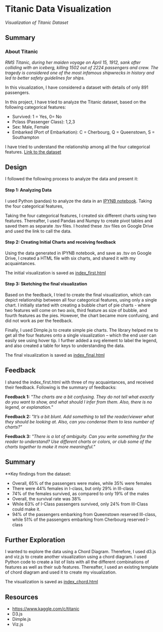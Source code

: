# Titanic Data Visualization
_Visualization of Titanic Dataset_

## Summary

### About Titanic

_RMS Titanic, during her maiden voyage on April 15, 1912, sank after colliding with an iceberg, killing 1502 out of 2224 passengers and crew. The tragedy is considered one of the most infamous shipwrecks in history and led to better safety guidelines for ships._

In this visualization, I have considered a dataset with details of only 891 passengers.

In this project, I have tried to analyze the Titanic dataset, based on the following categorical features:
* Survived: 1 = Yes, 0= No
* Pclass (Passenger Class): 1,2,3
* Sex: Male, Female
* Embarked (Port of Embarkation): C = Cherbourg, Q = Queenstown, S = Southampton

I have tried to understand the relationship among all the four categorical features. [Link to the dataset](https://www.udacity.com/api/nodes/5420148578/supplemental_media/titanic-datacsv/download) 



## Design

I followed the following process to analyze the data and present it:


#### Step 1: Analyzing Data
I used Python (pandas) to analyze the data in an [IPYNB notebook](https://github.com/abhishekchhibber/Titanic-Data-Visualization/blob/master/titanic%20data%20analysis.ipynb). Taking the four categorical features, 

Taking the four categorical features, I created six different charts using two features. Thereafter, I used Pandas and Numpy to create pivot tables and saved them as separate .tsv files. I hosted these .tsv files on Google Drive and used the link to call the data.

#### Step 2: Creating Initial Charts and receiving feedback
Using the data generated in IPYNB notebook, and save as .tsv on Google Drive, I created a HTML file with six charts, and shared it with my acquaintances.

The initial visualization is saved as [index_first.html](https://github.com/abhishekchhibber/Titanic-Data-Visualization/blob/master/Index_first.html)

#### Step 3: Sketching the final visualization
Based on the feedback, I tried to create the final visualization, which can depict relationship between all four categorical features, using only a single chart. I initially started with creating a bubble chart of pie charts - where two features will come on two axis, third feature as size of bubble, and fourth features as the pies. However, the chart became more confusing, and did not work as per the feedback. 

Finally, I used Dimple.js to create simple pie charts. The library helped me to get all the four features onto a single visualization – which the end user can easily see using hover tip. I further added a svg element to label the legend, and also created a table for keys to understanding the data. 

The final visualization is saved as [index_final.html](https://github.com/abhishekchhibber/Titanic-Data-Visualization/blob/master/Index_final.html)

## Feedback

I shared the index_first.html with three of my acquaintances, and received their feedback. Following is the summary of feedbacks:

**Feedback 1:**
_"The charts are a bit confusing. They do not tell what exactly do you want to show, and what should I infer from them. Also, there is no legend, or explanation."_ 


**Feedback 2:**
_"It’s a bit blunt. Add something to tell the reader/viewer what they should be looking at. Also, can you condense them to less number of charts?"_

**Feedback 3:**
_"There is a lot of ambiguity. Can you write something for the reader to understand? Use different charts or colors, or club some of the charts together to make it more meaningful."_ 

## Summary

**Key findings from the dataset:

* Overall, 65% of the passengers were males, while 35% were females
* There were 44% females in I-class, but only 29% in III-class
* 74% of the females survived, as compared to only 19% of the males 
* Overall, the survival rate was 38%
* While 63% of I-Class passengers survived, only 24% from III-Class could make it.
* 94% of the passengers embarking from Queenstown reserved III-class, while 51% of the passengers embarking from Cherbourg reserved I-class


## Further Exploration
I wanted to explore the data using a Chord Diagram. Therefore, I used d3.js and viz.js to create another visualization using a chord diagram. I used Python code to create a list of lists with all the different combinations of features as well as their sub features. Thereafter, I used an existing template of chord diagram and used it to create my visualization. 

The visualization is saved as [index_chord.html](https://github.com/abhishekchhibber/Titanic-Data-Visualization/blob/master/Index_chord.html)



## Resources
* https://www.kaggle.com/c/titanic
* D3.js
* Dimple.js
* Viz.js


